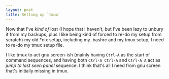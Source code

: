 ```yaml
---
layout: post
title: Setting up `tmux`
---
```


Now that I've *kind of* lost (I hope that I haven't, but I've been lazy to unbury it from my backups, plus I like being kind of forced to re-do my setup from scratch) my old \*nix setup, including my .bashrc and my tmux setup, I need to re-do my tmux setup file.

I like tmux to act gnu screen-ish (mainly having `Ctrl-A` as the start of command sequences, and having both `Ctrl-A Ctrl-A` and `Ctrl-A A` act as _jump to last seen panel_ sequence. I think that's all I need from gnu screen that's initially missing in tmux.
